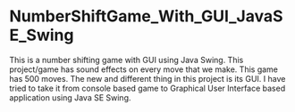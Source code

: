 # NumberShiftGame_With_GUI_JavaSE_Swing
This is a number shifting game with GUI using Java Swing. This project/game has sound effects on every move that we make. This game has 500 moves.
The new and different thing in this project is its GUI.
I have tried to take it from console based game to Graphical User Interface based application using Java SE Swing.
